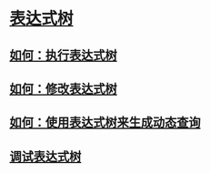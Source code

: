 # [表达式树](index.md)
## [如何：执行表达式树](how-to-execute-expression-trees.md)
## [如何：修改表达式树](how-to-modify-expression-trees.md)
## [如何：使用表达式树来生成动态查询](how-to-use-expression-trees-to-build-dynamic-queries.md)
## [调试表达式树](debugging-expression-trees-in-visual-studio.md)

